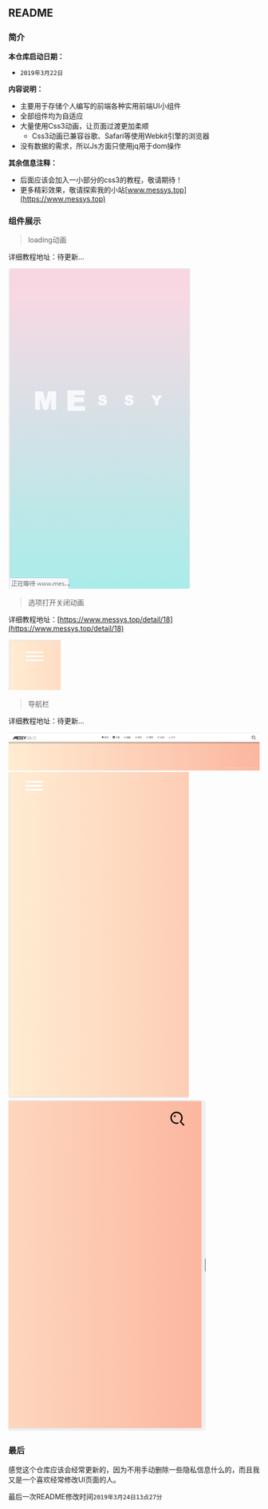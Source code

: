 ﻿## README

### 简介
**本仓库启动日期：**
* `2019年3月22日`

**内容说明：**
* 主要用于存储个人编写的前端各种实用前端UI小组件
* 全部组件均为自适应
* 大量使用Css3动画，让页面过渡更加柔顺
	* Css3动画已兼容谷歌、Safari等使用Webkit引擎的浏览器
* 没有数据的需求，所以Js方面只使用jq用于dom操作

**其余信息注释：**
* 后面应该会加入一小部分的css3的教程，敬请期待！
* 更多精彩效果，敬请探索我的小站[www.messys.top](https://www.messys.top)

### 组件展示
>loading动画

详细教程地址：待更新...

![Alt text](readmePhotos/loading.gif)
>选项打开关闭动画

详细教程地址：[https://www.messys.top/detail/18](https://www.messys.top/detail/18)

![Alt text](readmePhotos/sF.gif)
>导航栏

详细教程地址：待更新...

![Alt text](readmePhotos/20190323135747823.png)
![Alt text](readmePhotos/G11IF.gif)![Alt text](readmePhotos/GIF.gif)


### 最后
感觉这个仓库应该会经常更新的，因为不用手动删除一些隐私信息什么的，而且我又是一个喜欢经常修改UI页面的人。

最后一次README修改时间`2019年3月24日13点27分`